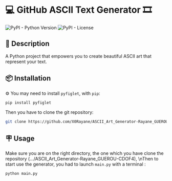 
# 💻 GitHub ASCII Text Generator 🎞️

![PyPI - Python Version](https://img.shields.io/pypi/pyversions/github-readme-terminal)
![PyPI - License](https://img.shields.io/pypi/l/github-readme-terminal)

## 📘 Description

A Python project that empowers you to create beautiful ASCII art that represent your text. 

## 📦 Installation

⚙️ You may need to install `pyfiglet`, with `pip`:

```bash
pip install pyfiglet
```

Then you have to clone the git repository:

```bash
git clone https://github.com/X0Rayane/ASCII_Art_Generator-Rayane_GUEROU-CDOF4
```

## 🪧 Usage

Make sure you are on the right directory, the one which you have clone the repository (.../ASCII_Art_Generator-Rayane_GUEROU-CDOF4), 
\nThen to start use the generator, you had to launch `main.py` with a terminal :

```bash
python main.py
```